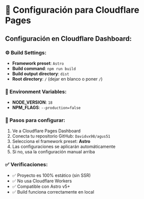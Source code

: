 # 🚀 Configuración para Cloudflare Pages

## Configuración en Cloudflare Dashboard:

### ⚙️ Build Settings:
- **Framework preset**: `Astro`
- **Build command**: `npm run build`
- **Build output directory**: `dist`
- **Root directory**: `/` (dejar en blanco o poner `/`)

### 🔧 Environment Variables:
- **NODE_VERSION**: `18`
- **NPM_FLAGS**: `--production=false`

### 📝 Pasos para configurar:
1. Ve a Cloudflare Pages Dashboard
2. Conecta tu repositorio GitHub: `Davidvx98/agus51`
3. Selecciona el framework preset: **Astro**
4. Las configuraciones se aplicarán automáticamente
5. Si no, usa la configuración manual arriba

### ✅ Verificaciones:
- ✅ Proyecto es 100% estático (sin SSR)
- ✅ No usa Cloudflare Workers
- ✅ Compatible con Astro v5+
- ✅ Build funciona correctamente en local
